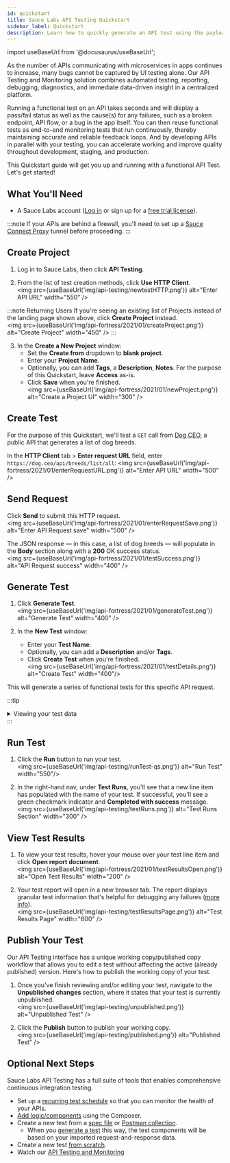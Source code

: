 ```yaml
---
id: quickstart
title: Sauce Labs API Testing Quickstart
sidebar_label: Quickstart
description: Learn how to quickly generate an API test using the payload from an API call or from a specification file.
---
```


import useBaseUrl from '@docusaurus/useBaseUrl';

As the number of APIs communicating with microservices in apps continues to increase, many bugs cannot be captured by UI testing alone. Our API Testing and Monitoring solution combines automated testing, reporting, debugging, diagnostics, and immediate data-driven insight in a centralized platform.

Running a functional test on an API takes seconds and will display a pass/fail status as well as the cause(s) for any failures, such as a broken endpoint, API flow, or a bug in the app itself. You can then reuse functional tests as end-to-end monitoring tests that run continuously, thereby maintaining accurate and reliable feedback loops. And by developing APIs in parallel with your testing, you can accelerate working and improve quality throughout development, staging, and production.

This Quickstart guide will get you up and running with a functional API Test. Let's get started!

## What You'll Need

- A Sauce Labs account ([Log in](https://accounts.saucelabs.com/am/XUI/#login/) or sign up for a [free trial license](https://saucelabs.com/sign-up)).

:::note 
If your APIs are behind a firewall, you'll need to set up a [Sauce Connect Proxy](/api-testing/sauce-connect) tunnel before proceeding.
:::

## Create Project

1. Log in to Sauce Labs, then click **API Testing**.

2. From the list of test creation methods, click **Use HTTP Client**.<br/><img src={useBaseUrl('img/api-testing/newtestHTTP.png')} alt="Enter API URL" width="550" />

:::note Returning Users
If you're seeing an existing list of Projects instead of the landing page shown above, click **Create Project** instead.<br/><img src={useBaseUrl('img/api-fortress/2021/01/createProject.png')} alt="Create Project" width="450" />
:::

3. In the **Create a New Project** window:
   - Set the **Create from** dropdown to **blank project**.
   - Enter your **Project Name**.
   - Optionally, you can add **Tags**, a **Description**, **Notes**. For the purpose of this Quickstart, leave **Access** as-is.
   - Click **Save** when you're finished. <br/><img src={useBaseUrl('img/api-fortress/2021/01/newProject.png')} alt="Create a Project UI" width="300" />

## Create Test

For the purpose of this Quickstart, we'll test a `GET` call from [Dog CEO](https://dog.ceo/dog-api/documentation/), a public API that generates a list of dog breeds.

In the **HTTP Client** tab > **Enter request URL** field, enter `https://dog.ceo/api/breeds/list/all`:
<img src={useBaseUrl('img/api-fortress/2021/01/enterRequestURL.png')} alt="Enter API URL" width="500" />

## Send Request

Click **Send** to submit this HTTP request.<br/><img src={useBaseUrl('img/api-fortress/2021/01/enterRequestSave.png')} alt="Enter API Request save" width="500" />

The JSON response &#8212; in this case, a list of dog breeds &#8212; will populate in the **Body** section along with a **200** OK success status.<br/><img src={useBaseUrl('img/api-fortress/2021/01/testSuccess.png')} alt="API Request success" width="400" />

## Generate Test

1. Click **Generate Test**.<br/><img src={useBaseUrl('img/api-fortress/2021/01/generateTest.png')} alt="Generate Test" width="400" />

2. In the **New Test** window:
   - Enter your **Test Name**.
   - Optionally, you can add a **Description** and/or **Tags**.
   - Click **Create Test** when you're finished.<br/><img src={useBaseUrl('img/api-fortress/2021/01/testDetails.png')} alt="Create Test" width="400"/>

This will generate a series of functional tests for this specific API request.

:::tip

<details><summary>Viewing your test data</summary>

**Visual** view shows your test as components:<br/><img src={useBaseUrl('img/api-testing/testVisual.png')} alt="Sample Test Visual View"/>

**Code** view displays it as code:<br/><img src={useBaseUrl('img/api-testing/testCode.png')} alt="Sample Test Code View"/>

</details>
:::

## Run Test

1. Click the **Run** button to run your test.<br/><img src={useBaseUrl('img/api-testing/runTest-qs.png')} alt="Run Test" width="550"/>

1. In the right-hand nav, under **Test Runs**, you'll see that a new line item has populated with the name of your test. If successful, you'll see a green checkmark indicator and **Completed with success** message.<br/><img src={useBaseUrl('img/api-testing/testRuns.png')} alt="Test Runs Section" width="300" />

## View Test Results

1. To view your test results, hover your mouse over your test line item and click **Open report document**.<br/><img src={useBaseUrl('img/api-fortress/2021/01/testResultsOpen.png')} alt="Open Test Results" width="200" />

1. Your test report will open in a new browser tab. The report displays granular test information that's helpful for debugging any failures ([more info](/api-testing/project-dashboard/#test-outcome-reports)).<br/><img src={useBaseUrl('img/api-testing/testResultsPage.png')} alt="Test Results Page" width="600" />

## Publish Your Test

Our API Testing interface has a unique working copy/published copy workflow that allows you to edit a test without affecting the active (already published) version. Here's how to publish the working copy of your test.

1. Once you've finish reviewing and/or editing your test, navigate to the **Unpublished changes** section, where it states that your test is currently unpublished.<br/><img src={useBaseUrl('img/api-testing/unpublished.png')} alt="Unpublished Test" />

2. Click the **Publish** button to publish your working copy.<br/><img src={useBaseUrl('img/api-testing/published.png')} alt="Published Test" />

## Optional Next Steps

Sauce Labs API Testing has a full suite of tools that enables comprehensive continuous integration testing.

- Set up a [recurring test schedule](/api-testing/schedule-test) so that you can monitor the health of your APIs.
- [Add logic/components](/api-testing/composer/) using the Composer.
- Create a new test from a [spec file](/api-testing/build-from-spec) or [Postman collection](/api-testing/import-postman-collection).
  - When you [generate a test](#generate-test) this way, the test components will be based on your imported request-and-response data.
- Create a new test [from scratch](/api-testing/composer/).
- Watch our [API Testing and Monitoring](https://saucelabs.com/resources/videos/api-testing-and-monitoring-demo)
